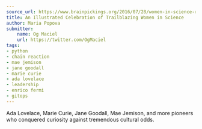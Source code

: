 ```yaml
---
source_url: https://www.brainpickings.org/2016/07/28/women-in-science-rachel-ignotofsky/
title: An Illustrated Celebration of Trailblazing Women in Science
author: Maria Popova
submitter:
    name: Og Maciel
    url: https://twitter.com/OgMaciel
tags:
- python
- chain reaction
- mae jemison
- jane goodall
- marie curie
- ada lovelace
- leadership
- enrico fermi
- gitops
---
```


Ada Lovelace, Marie Curie, Jane Goodall, Mae Jemison, and more pioneers who conquered curiosity against tremendous cultural odds.
